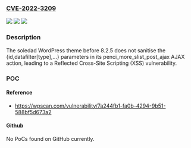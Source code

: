 ### [CVE-2022-3209](https://cve.mitre.org/cgi-bin/cvename.cgi?name=CVE-2022-3209)
![](https://img.shields.io/static/v1?label=Product&message=soledad&color=blue)
![](https://img.shields.io/static/v1?label=Version&message=8.2.5%3C%208.2.5%20&color=brighgreen)
![](https://img.shields.io/static/v1?label=Vulnerability&message=CWE-79%20Cross-Site%20Scripting%20(XSS)&color=brighgreen)

### Description

The soledad WordPress theme before 8.2.5 does not sanitise the {id,datafilter[type],...} parameters in its penci_more_slist_post_ajax AJAX action, leading to a Reflected Cross-Site Scripting (XSS) vulnerability.

### POC

#### Reference
- https://wpscan.com/vulnerability/7a244fb1-fa0b-4294-9b51-588bf5d673a2

#### Github
No PoCs found on GitHub currently.

